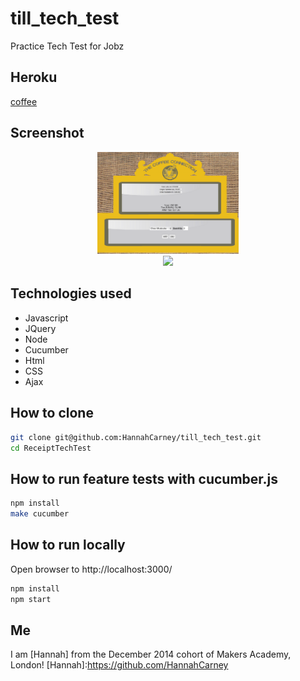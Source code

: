 # till_tech_test
Practice Tech Test for Jobz

Heroku
---
[coffee]:https://thecoffeeconnection.herokuapp.com/
[coffee]

Screenshot
---
<div align="center">
        <img width="45%" src="public/images/screenshot.png">
</div>
<div align="center">
       <a href="https://codeclimate.com/github/HannahCarney/till_tech_test"><img src="https://codeclimate.com/github/HannahCarney/till_tech_test/badges/gpa.svg" /></a>
</div>

Technologies used
----------
* Javascript
* JQuery
* Node
* Cucumber
* Html
* CSS
* Ajax

How to clone
----
```sh
git clone git@github.com:HannahCarney/till_tech_test.git
cd ReceiptTechTest
```
How to run feature tests with cucumber.js
----
```sh
npm install
make cucumber
```
How to run locally
----
Open browser to http://localhost:3000/

```sh
npm install
npm start
```

Me
----
I am [Hannah] from the December 2014 cohort of Makers Academy, London!
[Hannah]:https://github.com/HannahCarney
